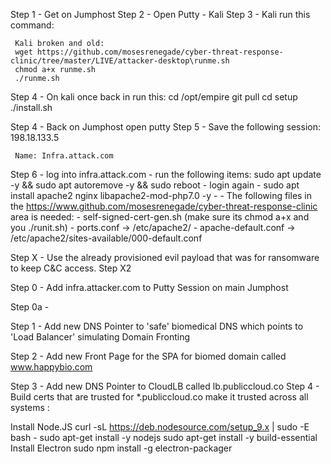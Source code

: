 
Step 1 - Get on Jumphost
Step 2 - Open Putty - Kali
Step 3 - Kali run this command:

     Kali broken and old:
     wget https://github.com/mosesrenegade/cyber-threat-response-clinic/tree/master/LIVE/attacker-desktop\runme.sh
     chmod a+x runme.sh
     ./runme.sh
     
Step 4 - On kali once back in run this:
     cd /opt/empire
     git pull
     cd setup
     ./install.sh
     
Step 4 - Back on Jumphost open putty
Step 5 - Save the following session:
     198.18.133.5

     Name: Infra.attack.com
Step 6 - log into infra.attack.com
       - run the following items: sudo apt update -y && sudo apt autoremove -y && sudo reboot 
       - login again
       - sudo apt install apache2 nginx libapache2-mod-php7.0 -y
       - 
     - The following files in the https://www.github.com/mosesrenegade/cyber-threat-response-clinic area is needed:
       - self-signed-cert-gen.sh (make sure its chmod a+x and you ./runit.sh)
       - ports.conf -> /etc/apache2/
       - apache-default.conf -> /etc/apache2/sites-available/000-default.conf

Step X - Use the already provisioned evil payload that was for ransomware to keep C&C access.
Step X2 

Step 0 - Add infra.attacker.com to Putty Session on main Jumphost

Step 0a - 

Step 1 - Add new DNS Pointer to 'safe' biomedical DNS which points to 'Load Balancer' simulating Domain Fronting

Step 2 - Add new Front Page for the SPA for biomed domain called www.happybio.com

Step 3 - Add new DNS Pointer to CloudLB called lb.publiccloud.co
Step 4 - Build certs that are trusted for *.publiccloud.co make it trusted across all systems
:

Install Node.JS
curl -sL https://deb.nodesource.com/setup_9.x | sudo -E bash -
sudo apt-get install -y nodejs
sudo apt-get install -y build-essential
Install Electron
sudo npm install -g electron-packager

